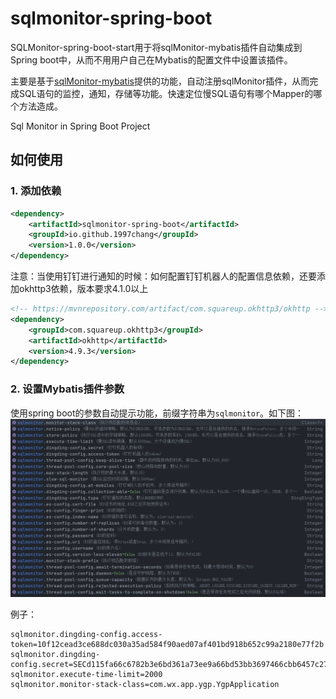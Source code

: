 # sqlmonitor-spring-boot

SQLMonitor-spring-boot-start用于将sqlMonitor-mybatis插件自动集成到Spring boot中，从而不用用户自己在Mybatis的配置文件中设置该插件。

主要是基于[sqlMonitor-mybatis](https://github.com/1997chang/sqlmonitor)提供的功能，自动注册sqlMonitor插件，从而完成SQL语句的监控，通知，存储等功能。快速定位慢SQL语句有哪个Mapper的哪个方法造成。

Sql Monitor in Spring Boot Project

## 如何使用

### 1. 添加依赖
```xml
<dependency>
    <artifactId>sqlmonitor-spring-boot</artifactId>
    <groupId>io.github.1997chang</groupId>
    <version>1.0.0</version>
</dependency>
```

注意：当使用钉钉进行通知的时候：如何配置钉钉机器人的配置信息依赖，还要添加okhttp3依赖，版本要求4.1.0以上
```xml
<!-- https://mvnrepository.com/artifact/com.squareup.okhttp3/okhttp -->
<dependency>
    <groupId>com.squareup.okhttp3</groupId>
    <artifactId>okhttp</artifactId>
    <version>4.9.3</version>
</dependency>

```

### 2. 设置Mybatis插件参数

使用spring boot的参数自动提示功能，前缀字符串为`sqlmonitor`。如下图：
![MyBatis Pagination - PageHelper](paramset.png)

例子：
```
sqlmonitor.dingding-config.access-token=10f12cead3ce688dc030a35ad584f90aed07af401bd918b652c99a2180e77f2b
sqlmonitor.dingding-config.secret=SECd115fa66c6782b3e6bd361a73ee9a66bd53bb3697466cbb6457c27e335799f1a
sqlmonitor.execute-time-limit=2000
sqlmonitor.monitor-stack-class=com.wx.app.ygp.YgpApplication
```